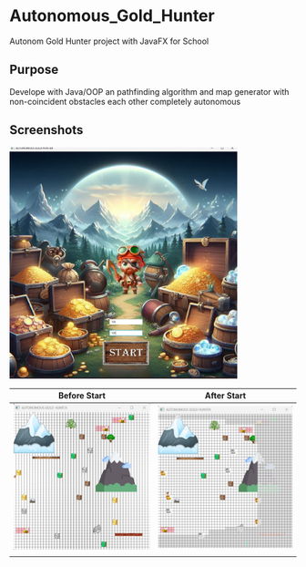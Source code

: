 # Autonomous_Gold_Hunter
Autonom Gold Hunter project with JavaFX for School

## Purpose 
Develope with Java/OOP an pathfinding algorithm and map generator with non-coincident obstacles each other completely autonomous

## Screenshots

<img src="./Screenshots/mainWindow.png" width="400">

|                        Before Start                        |                        After Start                         |
:-----------------------------------------------------:|:----------------------------------------------------:
| <img src="./Screenshots/beforeStart.png" width="400"> | <img src="./screenshots/afterStart.png" width="400"> |
|                                                       |                                                      |